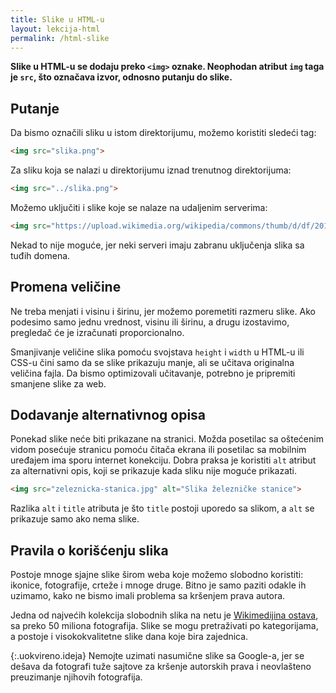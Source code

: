 ```yaml
---
title: Slike u HTML-u
layout: lekcija-html
permalink: /html-slike
---
```


**Slike u HTML-u se dodaju preko `<img>` oznake. Neophodan atribut `img` taga je `src`, što označava izvor, odnosno putanju do slike.**

## Putanje

Da bismo označili sliku u istom direktorijumu, možemo koristiti sledeći tag:

```html
<img src="slika.png">
```

Za sliku koja se nalazi u direktorijumu iznad trenutnog direktorijuma:

```html
<img src="../slika.png">
```

Možemo uključiti i slike koje se nalaze na udaljenim serverima:

```html
<img src="https://upload.wikimedia.org/wikipedia/commons/thumb/d/df/2012-bb-jackal-1.jpg/320px-2012-bb-jackal-1.jpg">
```

Nekad to nije moguće, jer neki serveri imaju zabranu uključenja slika sa tuđih domena.

## Promena veličine

Ne treba menjati i visinu i širinu, jer možemo poremetiti razmeru slike. Ako podesimo samo jednu vrednost, visinu ili širinu, a drugu izostavimo, pregledač će je izračunati proporcionalno.

Smanjivanje veličine slika pomoću svojstava `height` i `width` u HTML-u ili CSS-u čini samo da se slike prikazuju manje, ali se učitava originalna veličina fajla. Da bismo optimizovali učitavanje, potrebno je pripremiti smanjene slike za web.

## Dodavanje alternativnog opisa

Ponekad slike neće biti prikazane na stranici. Možda posetilac sa ošteće­nim vidom posećuje stranicu pomoću čitača ekrana ili posetilac sa mobilnim uređa­jem ima sporu internet konekciju. Dobra praksa je koristiti `alt` atribut za alternativni opis, koji se prikazuje kada sliku nije moguće prikazati.

```html
<img src="zeleznicka-stanica.jpg" alt="Slika železničke stanice">
```

Razlika `alt` i `title` atributa je što `title` postoji uporedo sa slikom, a `alt` se prikazuje samo ako nema slike.

## Pravila o korišćenju slika

Postoje mnoge sjajne slike širom weba koje možemo slobodno koristiti: ikonice, fotografije, crteže i mnoge druge. Bitno je samo paziti odakle ih uzimamo, kako ne bismo imali problema sa kršenjem prava autora.

Jedna od najvećih kolekcija slobodnih slika na netu je [Wikimedijina ostava](http://commons.wikimedia.org/), sa preko 50 miliona fotografija. Slike se mogu pretraživati po kategorijama, a postoje i visokokvalitetne slike dana koje bira zajednica.

{:.uokvireno.ideja}
Nemojte uzimati nasumične slike sa Google-a, jer se dešava da fotografi tuže sajtove za kršenje autorskih prava i neovlašteno preuzimanje njihovih fotografija.